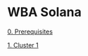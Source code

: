 # WBA Solana

[0. Prerequisites](https://github.com/Web3-Builders-Alliance/solana-course-2.0/tree/master/ts/prereqs)

[1. Cluster 1](https://github.com/Web3-Builders-Alliance/solana-course-2.0/tree/master/ts/cluster1)